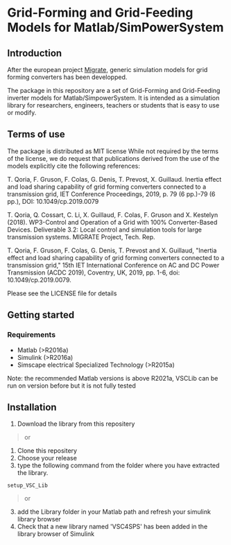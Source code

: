 # Grid-Forming and Grid-Feeding Models for Matlab/SimPowerSystem

## Introduction
After the european project [Migrate](https://www.h2020-migrate.eu), generic simulation models for grid forming converters has been developped.

The package in this repository are a set of Grid-Forming and Grid-Feeding inverter models for Matlab/SimpowerSystem. It is intended as a simulation library for researchers, engineers, teachers or students that is easy to use or modify.

## Terms of use
The package is distributed as MIT license
While not required by the terms of the license, we do request that publications derived from the use of the models explicitly cite the following references:

T. Qoria, F. Gruson, F. Colas, G. Denis, T. Prevost, X. Guillaud. Inertia effect and load sharing capability of grid forming converters connected to a transmission grid, IET Conference Proceedings, 2019, p. 79 (6 pp.)-79 (6 pp.), DOI: 10.1049/cp.2019.0079

T. Qoria, Q. Cossart, C. Li, X. Guillaud, F. Colas, F. Gruson and X. Kestelyn (2018). WP3-Control and Operation of a Grid with 100% Converter-Based Devices. Deliverable 3.2: Local control and simulation tools for large transmission systems. MIGRATE Project, Tech. Rep.

T. Qoria, F. Gruson, F. Colas, G. Denis, T. Prevost and X. Guillaud, "Inertia effect and load sharing capability of grid forming converters connected to a transmission grid," 15th IET International Conference on AC and DC Power Transmission (ACDC 2019), Coventry, UK, 2019, pp. 1-6, doi: 10.1049/cp.2019.0079.

Please see the LICENSE file for details

## Getting started
### Requirements
* Matlab (>R2016a)
* Simulink (>R2016a)
* Simscape electrical Specialized Technology (>R2015a)

Note: the recommended Matlab versions is above R2021a, VSCLib can be run on version before but it is not fully tested

## Installation
1. Download the library from this repositery
> or
1. Clone this repositery
2. Choose your release
3. type the following command from the folder where you have extracted the library.
```shell
setup_VSC_Lib
```
> or
3. add the Library folder in your Matlab path and refresh your simulink library browser
4. Check that a new library named 'VSC4SPS' has been added in the library browser of Simulink

